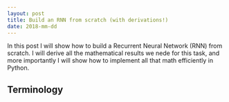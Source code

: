 ```yaml
---
layout: post
title: Build an RNN from scratch (with derivations!)
date: 2018-mm-dd
---
```

In this post I will show how to build a Recurrent Neural Network (RNN) from scratch. I will derive all the mathematical results we nede for this task, and more importantly I will show how to implement all that math efficiently in Python.

## Terminology

